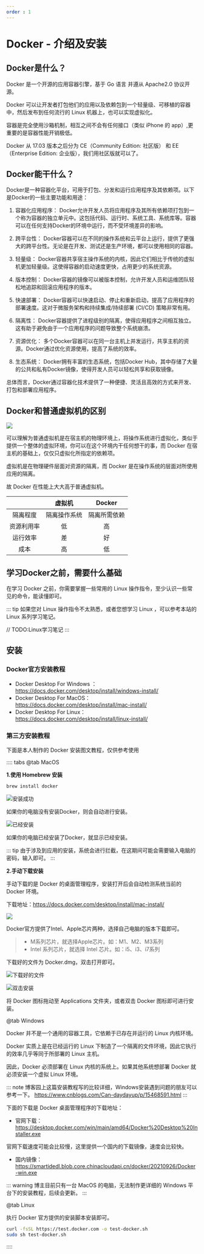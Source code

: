```yaml
---
order : 1
---
```

# Docker - 介绍及安装

## Docker是什么？

Docker 是一个开源的应用容器引擎，基于 Go 语言 并遵从 Apache2.0 协议开源。

Docker 可以让开发者打包他们的应用以及依赖包到一个轻量级、可移植的容器中，然后发布到任何流行的 Linux 机器上，也可以实现虚拟化。

容器是完全使用沙箱机制，相互之间不会有任何接口（类似 iPhone 的 app）,更重要的是容器性能开销极低。

Docker 从 17.03 版本之后分为 CE（Community Edition: 社区版） 和 EE（Enterprise Edition: 企业版），我们用社区版就可以了。

## Docker能干什么？

Docker是一种容器化平台，可用于打包、分发和运行应用程序及其依赖项。以下是Docker的一些主要功能和用途：

1. 容器化应用程序： Docker允许开发人员将应用程序及其所有依赖项打包到一个称为容器的独立单元中。这包括代码、运行时、系统工具、系统库等。容器可以在任何支持Docker的环境中运行，而不受环境差异的影响。

2. 跨平台性： Docker容器可以在不同的操作系统和云平台上运行，提供了更强大的跨平台性。无论是在开发、测试还是生产环境，都可以使用相同的容器。

3. 轻量级： Docker容器共享宿主操作系统的内核，因此它们相比于传统的虚拟机更加轻量级。这使得容器的启动速度更快，占用更少的系统资源。

4. 版本控制： Docker容器的镜像可以被版本控制，允许开发人员和运维团队轻松地追踪和回滚应用程序的版本。

5. 快速部署： Docker容器可以快速启动、停止和重新启动，提高了应用程序的部署速度。这对于微服务架构和持续集成/持续部署 (CI/CD) 策略非常有用。

6. 隔离性： Docker容器提供了进程级别的隔离，使得应用程序之间相互独立。这有助于避免由于一个应用程序的问题导致整个系统崩溃。

7. 资源优化： 多个Docker容器可以在同一台主机上并发运行，共享主机的资源。Docker通过优化资源使用，提高了系统的效率。

8. 生态系统： Docker拥有丰富的生态系统，包括Docker Hub，其中存储了大量的公共和私有Docker镜像，使得开发人员可以轻松共享和获取镜像。

总体而言，Docker通过容器化技术提供了一种便捷、灵活且高效的方式来开发、打包和部署应用程序。

## Docker和普通虚拟机的区别

![](./assets/docker-introduce/2024-01-10-21-23-03.png)

可以理解为普通虚拟机是在宿主机的物理环境上，将操作系统进行虚拟化，类似于提供一个整体的虚拟环境，你可以在这个环境内干任何想干的事，而 Docker 在宿主机的基础上，仅仅只虚拟化所指定的依赖项。

虚拟机是在物理硬件层面对资源的隔离，而 Docker 是在操作系统的层面对所使用应用的隔离。

故 Docker 在性能上大大高于普通虚拟机。

||虚拟机|Docker|
|:---:|:---:|:---:|
|隔离程度|隔离操作系统|隔离所需依赖|
|资源利用率|低|高|
|运行效率|差|好|
|成本|高|低|

## 学习Docker之前，需要什么基础

在学习 Docker 之前，你需要掌握一些常用的 Linux 操作指令，至少认识一些常见的命令，能读懂即可。

::: tip 
如果您对 Linux 操作指令不太熟悉，或者您想学习 Linux ，可以参考本站的 Linux 系列学习笔记。

// TODO:Linux学习笔记
:::


## 安装

### Docker官方安装教程

- Docker Desktop For Windows ：https://docs.docker.com/desktop/install/windows-install/
- Docker Desktop For MacOS：https://docs.docker.com/desktop/install/mac-install/
- Docker Desktop For Linux：https://docs.docker.com/desktop/install/linux-install/

### 第三方安装教程

下面是本人制作的 Docker 安装图文教程，仅供参考使用

:::: tabs
@tab MacOS

**1.使用 Homebrew 安装**

```sh
brew install docker
```

![安装成功](./assets/docker-install/2024-01-09-11-02-32.png)

如果你的电脑没有安装Docker，则会自动进行安装。

![已经安装](./assets/docker-install/2024-01-09-11-00-51.png)

如果你的电脑已经安装了Docker，就显示已经安装。

::: tip
由于涉及到应用的安装，系统会进行拦截，在这期间可能会需要输入电脑的密码，输入即可。
:::

**2.手动下载安装**

手动下载的是 Docker 的桌面管理程序，安装打开后会自动检测系统当前的 Docker 环境。

下载地址：https://docs.docker.com/desktop/install/mac-install/

![](./assets/docker-install/2024-01-09-10-58-05.png)

Docker官方提供了Intel、Apple芯片两种，选择自己电脑的版本下载即可。

> - M系列芯片，就选择Apple芯片。如：M1、M2、M3系列
> - Intel 系列芯片，就选择 Intel 芯片。如：i5、i3、i7系列

下载好的文件为 Docker.dmg，双击打开即可。

![下载好的文件](./assets/docker-install/2024-01-09-11-05-24.png)

![双击安装](./assets/docker-install/2024-01-09-11-05-58.png)

将 Docker 图标拖动至 Applications 文件夹，或者双击 Docker 图标即可进行安装。


@tab Windows

Docker 并不是一个通用的容器工具，它依赖于已存在并运行的 Linux 内核环境。

Docker 实质上是在已经运行的 Linux 下制造了一个隔离的文件环境，因此它执行的效率几乎等同于所部署的 Linux 主机。

因此，Docker 必须部署在 Linux 内核的系统上。如果其他系统想部署 Docker 就必须安装一个虚拟 Linux 环境。

::: note 
博客园上这篇安装教程写的比较详细，Windows安装遇到问题的朋友可以参考一下。
https://www.cnblogs.com/Can-daydayup/p/15468591.html
:::

下面的下载是 Docker 桌面管理程序的下载地址：

- 官网下载：https://desktop.docker.com/win/main/amd64/Docker%20Desktop%20Installer.exe

官网下载速度可能会比较慢，这里提供一个国内的下载镜像，速度会比较快。

- 国内镜像：https://smartidedl.blob.core.chinacloudapi.cn/docker/20210926/Docker-win.exe


::: warning
博主目前只有一台 MacOS 的电脑，无法制作更详细的 Windows 平台下的安装教程，后续会更新。
:::


@tab Linux

执行 Docker 官方提供的安装脚本安装即可。

```sh
curl -fsSL https://test.docker.com -o test-docker.sh
sudo sh test-docker.sh
```
::::
